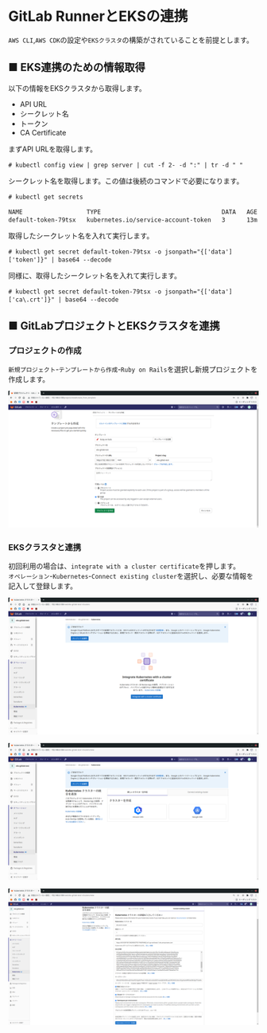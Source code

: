 # GitLab RunnerとEKSの連携
`AWS CLI`,`AWS CDK`の設定や`EKSクラスタ`の構築がされていることを前提とします。
## ■ EKS連携のための情報取得
以下の情報をEKSクラスタから取得します。
- API URL
- シークレット名
- トークン
- CA Certificate

まずAPI URLを取得します。
```
# kubectl config view | grep server | cut -f 2- -d ":" | tr -d " "
```
シークレット名を取得します。この値は後続のコマンドで必要になります。
```
# kubectl get secrets
```
```
NAME                  TYPE                                  DATA   AGE
default-token-79tsx   kubernetes.io/service-account-token   3      13m
```
取得したシークレット名を入れて実行します。
```
# kubectl get secret default-token-79tsx -o jsonpath="{['data']['token']}" | base64 --decode
```
同様に、取得したシークレット名を入れて実行します。
```
# kubectl get secret default-token-79tsx -o jsonpath="{['data']['ca\.crt']}" | base64 --decode
```
## ■ GitLabプロジェクトとEKSクラスタを連携
### プロジェクトの作成
`新規プロジェクト`-`テンプレートから作成`-`Ruby on Rails`を選択し新規プロジェクトを作成します。  
  
![Image01](./images/01.png)
  
### EKSクラスタと連携
初回利用の場合は、`integrate with a cluster certificate`を押します。  
`オペレーション`-`Kubernetes`-`Connect existing cluster`を選択し、必要な情報を記入して登録します。
  
![Image02](./images/02.png)
  
    
![Image03](./images/03.png)
  
    
![Image04](./images/04.png)
  

